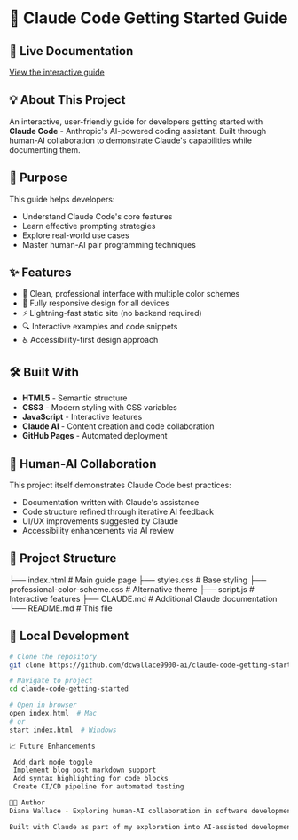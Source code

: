 # 🚀 Claude Code Getting Started Guide

## 📖 Live Documentation
[View the interactive guide](https://dcwallace9900-ai.github.io/claude-code-getting-started/)

## 💡 About This Project
An interactive, user-friendly guide for developers getting started with **Claude Code** - Anthropic's AI-powered coding assistant. Built through human-AI collaboration to demonstrate Claude's capabilities while documenting them.

## 🎯 Purpose
This guide helps developers:
- Understand Claude Code's core features
- Learn effective prompting strategies
- Explore real-world use cases
- Master human-AI pair programming techniques

## ✨ Features
- 🎨 Clean, professional interface with multiple color schemes
- 📱 Fully responsive design for all devices
- ⚡ Lightning-fast static site (no backend required)
- 🔍 Interactive examples and code snippets
- ♿ Accessibility-first design approach

## 🛠️ Built With
- **HTML5** - Semantic structure
- **CSS3** - Modern styling with CSS variables
- **JavaScript** - Interactive features
- **Claude AI** - Content creation and code collaboration
- **GitHub Pages** - Automated deployment

## 🤝 Human-AI Collaboration
This project itself demonstrates Claude Code best practices:
- Documentation written with Claude's assistance
- Code structure refined through iterative AI feedback
- UI/UX improvements suggested by Claude
- Accessibility enhancements via AI review

## 📂 Project Structure
├── index.html                 # Main guide page
├── styles.css                 # Base styling
├── professional-color-scheme.css  # Alternative theme
├── script.js                  # Interactive features
├── CLAUDE.md                  # Additional Claude documentation
└── README.md                  # This file

## 🚀 Local Development
```bash
# Clone the repository
git clone https://github.com/dcwallace9900-ai/claude-code-getting-started.git

# Navigate to project
cd claude-code-getting-started

# Open in browser
open index.html  # Mac
# or
start index.html  # Windows

📈 Future Enhancements

 Add dark mode toggle
 Implement blog post markdown support
 Add syntax highlighting for code blocks
 Create CI/CD pipeline for automated testing

👨‍💻 Author
Diana Wallace - Exploring human-AI collaboration in software development

Built with Claude as part of my exploration into AI-assisted development workflows

